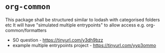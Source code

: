 # `org-common`

This package shall be structured similar to lodash with categorised folders etc
It will have "simulated multiple entrypoints" to allow access e.g. org-common/formatters
 - SO question - https://tinyurl.com/y3dh9bzz
 - example multiple entrypoints project - https://tinyurl.com/yyp3ommo
